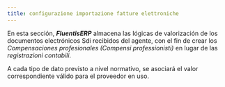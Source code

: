 ```yaml
---
title: configurazione importazione fatture elettroniche
---
```


En esta sección, ***FluentisERP*** almacena las lógicas de valorización de los documentos electrónicos Sdi recibidos del agente, con el fin de crear los *Compensaciones profesionales (Compensi professionisti)* en lugar de las *registrazioni contabili*.

A cada tipo de dato previsto a nivel normativo, se asociará el valor correspondiente válido para el proveedor en uso.